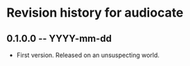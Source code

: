 # Revision history for audiocate

## 0.1.0.0 -- YYYY-mm-dd

* First version. Released on an unsuspecting world.
